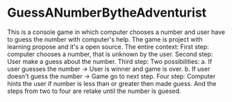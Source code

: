 # GuessANumberBytheAdventurist
This is a console game in which computer chooses a number and user have to guess the number with computer's help. The game is project with learning propose and it's
a open source. 
The entire context: First step: computer chooses a number, that is unknown by the user. Second step: User make a guess about the number. Third step: Two possibilities:
a. If user guesses the number -> User is winner and game is over. b. If user doesn't guess the number -> Game go to next step. Four step: Computer hints the user if number is less than or greater then made guess. And the steps from two to four are retake until the number is guesed.
